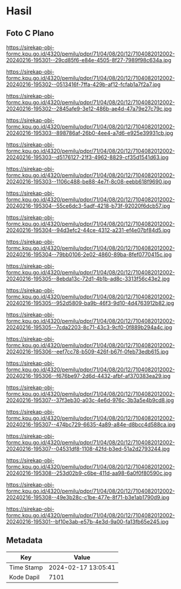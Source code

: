# Hasil

## Foto C Plano

https://sirekap-obj-formc.kpu.go.id/4320/pemilu/pdpr/71/04/08/20/12/7104082012002-20240216-195301--29cd85f6-e84e-4505-8f27-7989f98c634a.jpg

https://sirekap-obj-formc.kpu.go.id/4320/pemilu/pdpr/71/04/08/20/12/7104082012002-20240216-195302--0513416f-7ffa-429b-af12-fcfab1a7f2a7.jpg

https://sirekap-obj-formc.kpu.go.id/4320/pemilu/pdpr/71/04/08/20/12/7104082012002-20240216-195302--2845afe9-3e12-486b-ae4d-47a79e27c79c.jpg

https://sirekap-obj-formc.kpu.go.id/4320/pemilu/pdpr/71/04/08/20/12/7104082012002-20240216-195303--898786af-26b0-4ee4-a7d6-e925e39931cb.jpg

https://sirekap-obj-formc.kpu.go.id/4320/pemilu/pdpr/71/04/08/20/12/7104082012002-20240216-195303--d5176127-21f3-4962-8829-cf35d1541d63.jpg

https://sirekap-obj-formc.kpu.go.id/4320/pemilu/pdpr/71/04/08/20/12/7104082012002-20240216-195303--1106c488-be88-4e7f-8c08-eebb618f9690.jpg

https://sirekap-obj-formc.kpu.go.id/4320/pemilu/pdpr/71/04/08/20/12/7104082012002-20240216-195304--55ce6dc3-5adf-4218-b73f-92020f6dcb57.jpg

https://sirekap-obj-formc.kpu.go.id/4320/pemilu/pdpr/71/04/08/20/12/7104082012002-20240216-195304--94d3efc2-44ce-4312-a231-ef4e07bf84d5.jpg

https://sirekap-obj-formc.kpu.go.id/4320/pemilu/pdpr/71/04/08/20/12/7104082012002-20240216-195304--79bb0106-2e02-4860-89ba-8fef0770415c.jpg

https://sirekap-obj-formc.kpu.go.id/4320/pemilu/pdpr/71/04/08/20/12/7104082012002-20240216-195305--8ebda13c-72d1-4b1b-ad8c-3313f56c43e2.jpg

https://sirekap-obj-formc.kpu.go.id/4320/pemilu/pdpr/71/04/08/20/12/7104082012002-20240216-195305--952d5809-ba9b-46f3-9d10-4d4763912b82.jpg

https://sirekap-obj-formc.kpu.go.id/4320/pemilu/pdpr/71/04/08/20/12/7104082012002-20240216-195305--7cda2203-8c71-43c3-9cf0-0f889b294a4c.jpg

https://sirekap-obj-formc.kpu.go.id/4320/pemilu/pdpr/71/04/08/20/12/7104082012002-20240216-195306--eef7cc78-b509-426f-b67f-0feb73edb615.jpg

https://sirekap-obj-formc.kpu.go.id/4320/pemilu/pdpr/71/04/08/20/12/7104082012002-20240216-195306--f676be97-2d6d-4432-afbf-af370383ea29.jpg

https://sirekap-obj-formc.kpu.go.id/4320/pemilu/pdpr/71/04/08/20/12/7104082012002-20240216-195307--37f3eb30-a03c-4e6d-976c-3b3a5e4b9cd8.jpg

https://sirekap-obj-formc.kpu.go.id/4320/pemilu/pdpr/71/04/08/20/12/7104082012002-20240216-195307--474bc729-6635-4a89-a84e-d8bcc4d588ca.jpg

https://sirekap-obj-formc.kpu.go.id/4320/pemilu/pdpr/71/04/08/20/12/7104082012002-20240216-195307--04531df8-1108-42fd-b3ed-51a2d2793244.jpg

https://sirekap-obj-formc.kpu.go.id/4320/pemilu/pdpr/71/04/08/20/12/7104082012002-20240216-195308--253d02b9-c6be-411d-aa98-6a0f0f80590c.jpg

https://sirekap-obj-formc.kpu.go.id/4320/pemilu/pdpr/71/04/08/20/12/7104082012002-20240216-195308--49e3b28c-c1be-477e-8f71-b3e1ab1790d9.jpg

https://sirekap-obj-formc.kpu.go.id/4320/pemilu/pdpr/71/04/08/20/12/7104082012002-20240216-195301--bf10e3ab-e57b-4e3d-9a00-fa13fb65e245.jpg


## Metadata

| Key        | Value               |
| ---------- | ------------------- |
| Time Stamp | 2024-02-17 13:05:41 |
| Kode Dapil | 7101                |



